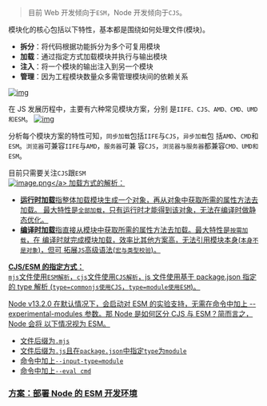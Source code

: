 > 目前 Web 开发倾向于`ESM`，Node 开发倾向于`CJS`。

模块化的核心包括以下特性，基本都是围绕如何处理文件(模块)。

- **拆分**：将代码根据功能拆分为多个可复用模块
- **加载**：通过指定方式加载模块并执行与输出模块
- **注入**：将一个模块的输出注入到另一个模块
- **管理**：因为工程模块数量众多需管理模块间的依赖关系

<a data-fancybox title="img" href="https://p6-juejin.byteimg.com/tos-cn-i-k3u1fbpfcp/6ac42454df5c46a8a2c899c9092f7376~tplv-k3u1fbpfcp-zoom-in-crop-mark:3024:0:0:0.awebp">![img](https://p6-juejin.byteimg.com/tos-cn-i-k3u1fbpfcp/6ac42454df5c46a8a2c899c9092f7376~tplv-k3u1fbpfcp-zoom-in-crop-mark:3024:0:0:0.awebp)</a>

在 JS 发展历程中，主要有六种常见模块方案，分别
是`IIFE、CJS、AMD、CMD、UMD和ESM`。
<a data-fancybox title="img" href="https://p9-juejin.byteimg.com/tos-cn-i-k3u1fbpfcp/5c6e495d80134881816bace221b6c56b~tplv-k3u1fbpfcp-zoom-in-crop-mark:3024:0:0:0.awebp">![img](https://p9-juejin.byteimg.com/tos-cn-i-k3u1fbpfcp/5c6e495d80134881816bace221b6c56b~tplv-k3u1fbpfcp-zoom-in-crop-mark:3024:0:0:0.awebp)</a>

分析每个模块方案的特性可知，`同步加载`包括`IIFE`与`CJS`，`异步加载`包
括`AMD`、`CMD`和`ESM`。`浏览器`可兼容`IIFE`与`AMD`，`服务器`可兼
容`CJS`，`浏览器与服务器`都兼容`CMD、UMD和ESM`。

目前只需要关注`CJS`跟`ESM`<br>
<a data-fancybox title="image.png" href="https://p6-juejin.byteimg.com/tos-cn-i-k3u1fbpfcp/639935129c094f599ed70d0a49d750ae~tplv-k3u1fbpfcp-watermark.image?">![image.png](https://p6-juejin.byteimg.com/tos-cn-i-k3u1fbpfcp/639935129c094f599ed70d0a49d750ae~tplv-k3u1fbpfcp-watermark.image?)</a>
加载方式的解析：<br>

- **运行时加载**指整体加载模块生成一个对象，再从对象中获取所需的属性方法去加载。
  最大特性是`全部加载`，只有运行时才能得到该对象，无法在编译时做静态优化。
- **编译时加载**指直接从模块中获取所需的属性方法去加载。最大特性是`按需加载`，在
  编译时就完成模块加载，效率比其他方案高，无法引用模块本身(`本身不是对象`)，但可
  拓展`JS`高级语法(`宏与类型校验`)。

**CJS/ESM 的指定方式：**<br> `mjs`文件使用`ESM解析`，`cjs`文件使用`CJS解析`，js
文件使用基于 package.json 指定的 type 解析
(`type=commonjs使用CJS`，`type=module使用ESM`)。

Node v13.2.0 在默认情况下，会启动对 ESM 的实验支持，无需在命令中加上
--experimental-modules 参数。那 Node 是如何区分 CJS 与 ESM？简而言之，Node 会将
以下情况视为 ESM。

- 文件后缀为`.mjs`
- 文件后缀为`.js`且在`package.json`中指定`type`为`module`
- 命令中加上`--input-type=module`
- 命令中加上`--eval cmd`

### 方案：部署 Node 的 ESM 开发环境
